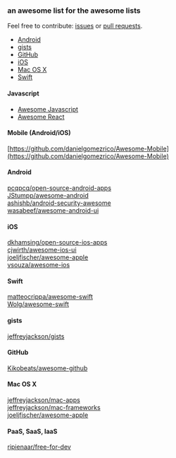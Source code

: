 ### an awesome list for the awesome lists

Feel free to contribute: [issues](https://github.com/AwesomeOpenSource/AwesomeOpenSource/issues) or [pull requests](https://github.com/AwesomeOpenSource/AwesomeOpenSource/pulls).

-  [Android](https://github.com/awesomeopensource/awesomeopensource#android)
-  [gists](https://github.com/awesomeopensource/awesomeopensource#gists)
-  [GitHub](https://github.com/awesomeopensource/awesomeopensource#github)
-  [iOS](https://github.com/awesomeopensource/awesomeopensource#ios)
-  [Mac OS X](https://github.com/awesomeopensource/awesomeopensource#mac-os-x)
-  [Swift](https://github.com/awesomeopensource/awesomeopensource#swift)

#### Javascript

- [Awesome Javascript](https://github.com/sorrycc/awesome-javascript)
- [Awesome React](https://github.com/enaqx/awesome-react)

#### Mobile (Android/iOS)
[https://github.com/danielgomezrico/Awesome-Mobile](https://github.com/danielgomezrico/Awesome-Mobile)

#### Android
[pcqpcq/open-source-android-apps](https://github.com/pcqpcq/open-source-android-apps) <br>
[JStumpp/awesome-android](https://github.com/JStumpp/awesome-android) <br>
[ashishb/android-security-awesome](https://github.com/ashishb/android-security-awesome) <br>
[wasabeef/awesome-android-ui](https://github.com/wasabeef/awesome-android-ui)

#### iOS
[dkhamsing/open-source-ios-apps](https://github.com/dkhamsing/open-source-ios-apps) <br>
[cjwirth/awesome-ios-ui](https://github.com/cjwirth/awesome-ios-ui) <br>
[joeljfischer/awesome-apple](https://github.com/joeljfischer/awesome-apple) <br>
[vsouza/awesome-ios](https://github.com/vsouza/awesome-ios)

#### Swift
[matteocrippa/awesome-swift](https://github.com/matteocrippa/awesome-swift) <br>
[Wolg/awesome-swift](https://github.com/Wolg/awesome-swift)

#### gists
[jeffreyjackson/gists](https://github.com/jeffreyjackson/gists)

#### GitHub
[Kikobeats/awesome-github](https://github.com/Kikobeats/awesome-github)

#### Mac OS X
[jeffreyjackson/mac-apps](https://github.com/jeffreyjackson/mac-apps) <br>
[jeffreyjackson/mac-frameworks](https://github.com/jeffreyjackson/mac-frameworks) <br>
[joeljfischer/awesome-apple](https://github.com/joeljfischer/awesome-apple)

#### PaaS, SaaS, IaaS
[ripienaar/free-for-dev](https://github.com/ripienaar/free-for-dev)
